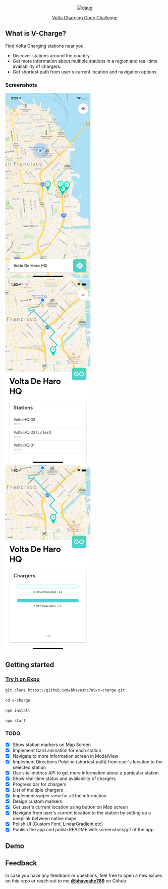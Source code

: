 <p align="center">
<a href="https://github.com/bhaveshc789/v-charge/">
<img alt="daug" src="https://github.com/bhaveshc789/v-charge/blob/master/assets/github-icon.png" width="250">
</a>
</p>

<p align="center">
<a href="https://github.com/Volta-Charging/data-applications-challenge">Volta Charging Code Challenge</a>
</p>


## What is V-Charge?

Find Volta Charging stations near you.

- Discover stations around the country
- Get more information about multiple stations in a region and real-time availability of chargers.
- Get shortest path from user's current location and navigation options

### Screenshots

<div style={{display: flex; flex-direction: row}}>
<img src="screenshots/1.png" width="270" />
<img src="screenshots/2.png" width="270" />
<img src="screenshots/3.png" width="270" />
</div>

## Getting started
### [Try it on Expo](https://expo.io/@bhaveshc789/charge-v)

```
git clone https://github.com/bhaveshc789/v-charge.git

cd v-charge

npm install

npm start
```

### TODO

- [x] Show station markers on Map Screen
- [x] Implement Card animation for each station
- [x] Navigate to more Information screen in ModalView
- [x] Implement Directions Polyline (shortest path) from user's location to the selected station
- [x] Use site-metrics API to get more information about a particular station
- [x] Show real-time status and availability of chargers
- [x] Progress bar for chargers
- [x] List of multiple chargers
- [x] Implement swiper view for all the information
- [x] Design custom markers
- [x] Get user's current location using button on Map screen
- [x] Navigate from user's current location to the station by setting up a deeplink between native maps
- [x] Polish UI (Custom Font, LinearGradient etc)
- [x] Publish the app and polish README with screenshots/gif of the app

## Demo

## Feedback

In case you have any feedback or questions, feel free to open a new issues on this repo or reach out to me [**@bhaveshc789**](https://github.com/bhaveshc789) on Github.


